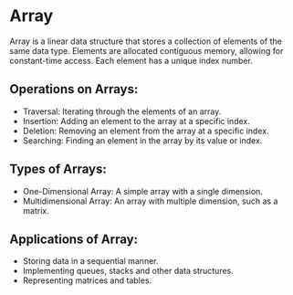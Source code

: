 # Array

Array is a linear data structure that stores a collection of elements of the same data type. Elements are allocated contiguous memory, allowing for constant-time access. Each element has a unique index number.

## Operations on Arrays:

- Traversal: Iterating through the elements of an array.
- Insertion: Adding an element to the array at a specific index.
- Deletion: Removing an element from the array at a specific index.
- Searching: Finding an element in the array by its value or index.


## Types of Arrays:

- One-Dimensional Array: A simple array with a single dimension.
- Multidimensional Array: An array with multiple dimension, such as a matrix.


## Applications of Array:

- Storing data in a sequential manner.
- Implementing queues, stacks and other data structures.
- Representing matrices and tables.
